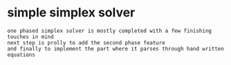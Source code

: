 # simple simplex solver 
    one phased simplex solver is mostly completed with a few finishing touches in mind
    next step is prolly to add the second phase feature
    and finally to implement the part where it parses through hand written equations
